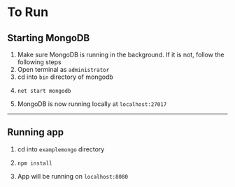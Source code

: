  # To Run
## Starting MongoDB 
1. Make sure MongoDB is running in the background. If it is not, follow the following steps
2. Open terminal as `administrator`
3. cd into `bin` directory of mongodb
4. ```
   net start mongodb
   ```
5. MongoDB is now running locally at `localhost:27017` 
----

## Running app

1. cd into `examplemongo` directory
2. ```
   npm install
   ```
3. App will be running on `localhost:8080`